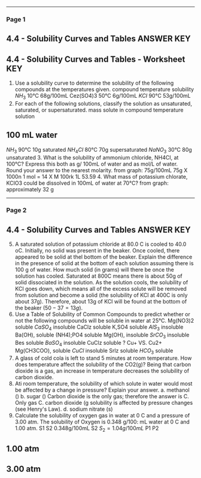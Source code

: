 

---

### Page 1

## 4.4 - Solubility Curves and Tables ANSWER KEY
## 4.4 - Solubility Curves and Tables - Worksheet KEY
1. Use a solubility curve to determine the solubility of the following compounds at the
temperatures given.
compound
temperature
solubility
$NH_3$
10°C
68g/100mL
Cez(SO4)3
50°C
6g/100mL
$KCI$
90°C
53g/100mL
2. For each of the following solutions, classify the solution as unsaturated, saturated, or
supersaturated.
mass solute in
compound
temperature
solution
## 100 mL water
$NH_3$
90°C
10g
saturated
$NH_4CI$
80°C
70g
supersaturated
$NaNO_3$
30°C
80g
unsaturated
3. What is the solubility of ammonium chloride, NH4CI, at 100°C? Express this both as g/
100mL of water and as mol/L of water. Round your answer to the nearest molarity.
from graph: 75g/100mL
75g X 1000n 1 mol = 14
X
M
100rk
1L
53.59
4. What mass of potassium chlorate, KCIO3 could be dissolved in 100mL of water at 70°C?
from graph: approximately 32 g


---

### Page 2

## 4.4 - Solubility Curves and Tables ANSWER KEY
5. A saturated solution of potassium chloride at 80.0 C is cooled to 40.0 oC. Initially, no solid was
present in the beaker. Once cooled, there appeared to be solid at thel bottom of the beaker. Explain the
difference in the presence of solid at the bottom of each solution assuming there is 100 g of water. How
much solid (in grams) will there be once the solution has cooled.
Saturated at 800C means there is about 50g of solid dissociated in the solution. As the
solution cools, the solubility of KCI goes down, which means all of the excess solute will
be removed from solution and become a solid (the solubility of KCI at 400C is only
about 37g). Therefore, about 13g of KCI will be found at the bottom of the beaker
$(50-37 = 13g).$
6. Use a Table of Solubility of Common Compounds to predict whether or not the following
compounds will be soluble in water at 25°C.
Mg(NO3)2
soluble
$CaSO_4$
insoluble
CaClz
soluble
K,SO4
soluble
$AlS_3$
insoluble Ba(OH),
soluble
(NH4);PO4
soluble
Mg(OH),
insoluble
$SrCO_3$
insoluble Bes
soluble
$BaSO_4$
insoluble CuClz
soluble ?
Cu+ VS. Cu2+
Mg(CH3COO), soluble
$CuCl$
insoluble
Srlz
soluble
$HCO_3$
soluble
7. A glass of cold cola is left to stand 5 minutes at room temperature. How does temperature affect the
solubility of the CO2(g)?
Being that carbon dioxide is a gas, an increase in temperature decreases the
solubility of carbon dioxide.
8. Ati room temperature, the solubility of which solute in water would most be affected by a change in
pressure? Explain your answer.
a. methanol ()
b. sugar ()
Carbon dioxide is the only gas; therefore the answer is C. Only gas
C. carbon dioxide (g
solubility is affected by pressure changes (see Henry's Law).
d. sodium nitrate (s)
9. Calculate the solubility of oxygen gas in water at 0 C and a pressure of 3.00 atm. The solubility of
Oxygen is 0.348 g/100: mL water at 0 C and 1.00 atm.
S1
S2
0.348g/100mL
S2
$S_2 = 1.04 g/100mL$
P1
P2
## 1.00 atm
## 3.00 atm